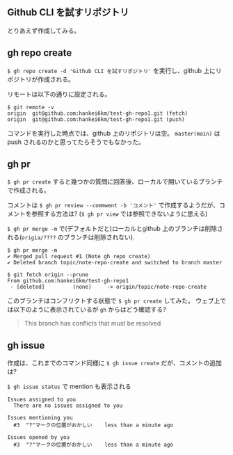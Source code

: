 ## Github CLI を試すリポジトリ


とりあえず作成してみる。

## gh repo create

`$ gh repo create -d 'Github CLI を試すリポジトリ'` を実行し、github 上にリポジトリが作成される。

リモートは以下の通りに設定される。
```
$ git remote -v
origin  git@github.com:hankei6km/test-gh-repo1.git (fetch)
origin  git@github.com:hankei6km/test-gh-repo1.git (push)
```

コマンドを実行した時点では、github 上のリポジトリは空。
`master(main)` は push されるのかと思ってたらそうでもなかった。

## gh pr

`$ gh pr create` すると幾つかの質問に回答後、ローカルで開いているブランチで作成される。

コメントは `$ gh pr review --commwent -b 'コメント'` で作成するようだが、コメントを参照する方法は?
(`$ gh pr view` では参照できないように思える)


`$ gh pr merge -m` で(デフォルトだと)ローカルとgithub 上のブランチは削除される(`origia/????` のブランチは削除されない).

```console
$ gh pr merge -m
✔ Merged pull request #1 (Note gh repo create)
✔ Deleted branch topic/note-repo-create and switched to branch master

$ git fetch origin --prune
From github.com:hankei6km/test-gh-repo1
 - [deleted]         (none)     -> origin/topic/note-repo-create
```

このブランチはコンフリクトする状態で `$ gh pr create` してみた。
ウェブ上では以下のように表示されているが `gh` からはどう確認する?

> This branch has conflicts that must be resolved

## gh issue

作成は、これまでのコマンド同様に `$ gh issue create` だが、コメントの追加は?

`$ gh issue status` で mention も表示される

```
Issues assigned to you
  There are no issues assigned to you

Issues mentioning you
  #3  "?"マークの位置がおかしい    less than a minute ago

Issues opened by you
  #3  "?"マークの位置がおかしい    less than a minute ago
```

